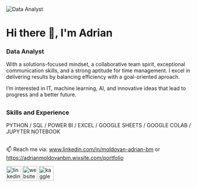 ![Data Analyst](https://img.freepik.com/premium-photo/candid-business-team-discussing-cash-flow-strategies-modern-office-collaborative-financial-pl_980716-742182.jpg?w=1380)
# Hi there 👋, I'm Adrian 
### Data Analyst
With a solutions-focused mindset, a collaborative team spirit, exceptional communication skills, and a strong aptitude for time management. I excel in delivering results by balancing efficiency with a goal-oriented aproach.

I’m interested in IT, machine learning, AI, and innovative ideas that lead to progress and a better future.
##
### Skills and Experience
PYTHON / SQL / POWER BI / EXCEL / GOOGLE SHEETS / GOOGLE COLAB / JUPYTER NOTEBOOK
##
📫 Reach me via: www.linkedin.com/in/moldovan-adrian-bm or https://adrianmoldovanbm.wixsite.com/portfolio 

[<img src='https://cdn.jsdelivr.net/npm/simple-icons@3.0.1/icons/linkedin.svg' alt='linkedin' height='40'>](https://www.linkedin.com/in/moldovan-adrian-bm)  [<img src='https://cdn.jsdelivr.net/npm/simple-icons@3.0.1/icons/icloud.svg' alt='website' height='40'>](https://adrianmoldovanbm.wixsite.com/portfolio)  [<img src='https://cdn.jsdelivr.net/npm/simple-icons@3.0.1/icons/kaggle.svg' alt='kaggle' height='40'>](https://www.kaggle.com/adrianmoldovanbm)  






